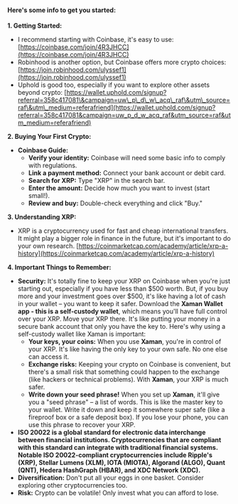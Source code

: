 #### Here's some info to get you started:

**1\. Getting Started:**

* I recommend starting with Coinbase, it's easy to use: [https://coinbase.com/join/4R3JHCC](https://coinbase.com/join/4R3JHCC)  
* Robinhood is another option, but Coinbase offers more crypto choices: [https://join.robinhood.com/ulyssef1](https://join.robinhood.com/ulyssef1)  
* Uphold is good too, especially if you want to explore other assets beyond crypto: [https://wallet.uphold.com/signup?referral=358c417081\&campaign=uw\_p\_d\_w\_acq\_raf\&utm\_source=raf\&utm\_medium=referafriend](https://wallet.uphold.com/signup?referral=358c417081&campaign=uw_p_d_w_acq_raf&utm_source=raf&utm_medium=referafriend)

**2\. Buying Your First Crypto:**

* **Coinbase Guide:**  
  * **Verify your identity:** Coinbase will need some basic info to comply with regulations.  
  * **Link a payment method:** Connect your bank account or debit card.  
  * **Search for XRP:** Type "XRP" in the search bar.  
  * **Enter the amount:** Decide how much you want to invest (start small\!).  
  * **Review and buy:** Double-check everything and click "Buy."

**3\. Understanding XRP:**

* XRP is a cryptocurrency used for fast and cheap international transfers. It might play a bigger role in finance in the future, but it's important to do your own research. [https://coinmarketcap.com/academy/article/xrp-a-history](https://coinmarketcap.com/academy/article/xrp-a-history)

**4\. Important Things to Remember:**

* **Security:** It's totally fine to keep your XRP on Coinbase when you're just starting out, especially if you have less than $500 worth. But, if you buy more and your investment goes over $500, it's like having a lot of cash in your wallet – you want to keep it safer. Download the **Xaman Wallet app \- this is a self-custody wallet**, which means you'll have full control over your XRP. Move your XRP there. It's like putting your money in a secure bank account that only you have the key to. Here's why using a self-custody wallet like Xaman is important:  
  * **Your keys, your coins:** When you use **Xaman**, you're in control of your XRP. It's like having the only key to your own safe. No one else can access it.  
  * **Exchange risks:** Keeping your crypto on Coinbase is convenient, but there's a small risk that something could happen to the exchange (like hackers or technical problems). With **Xaman**, your XRP is much safer.  
  * **Write down your seed phrase\!** When you set up **Xaman**, it'll give you a "seed phrase" – a list of words. This is like the master key to your wallet. Write it down and keep it somewhere super safe (like a fireproof box or a safe deposit box). If you lose your phone, you can use this phrase to recover your XRP.  
* **ISO 20022 is a global standard for electronic data interchange between financial institutions. Cryptocurrencies that are compliant with this standard can integrate with traditional financial systems. Notable ISO 20022-compliant cryptocurrencies include Ripple's (XRP), Stellar Lumens (XLM), IOTA (MIOTA), Algorand (ALGO), Quant (QNT), Hedera HashGraph (HBAR), and XDC Network (XDC).**  
* **Diversification:** Don't put all your eggs in one basket. Consider exploring other cryptocurrencies too.  
* **Risk:** Crypto can be volatile\! Only invest what you can afford to lose.
